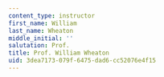 ```yaml
---
content_type: instructor
first_name: William
last_name: Wheaton
middle_initial: ''
salutation: Prof.
title: Prof. William Wheaton
uid: 3dea7173-079f-6475-dad6-cc52076e4f15
---
```

